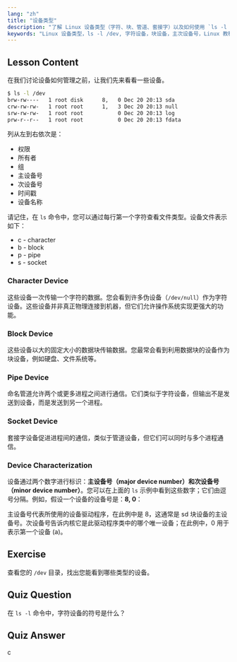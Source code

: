 ```yaml
---
lang: "zh"
title: "设备类型"
description: "了解 Linux 设备类型（字符、块、管道、套接字）以及如何使用 `ls -l /dev` 识别它们。理解主/次设备号。Linux 初学者教程。"
keywords: "Linux 设备类型，ls -l /dev, 字符设备，块设备，主次设备号，Linux 教程，Linux 指南，初学者"
---
```


## Lesson Content

在我们讨论设备如何管理之前，让我们先来看看一些设备。

```bash
$ ls -l /dev
brw-rw----   1 root disk      8,   0 Dec 20 20:13 sda
crw-rw-rw-   1 root root      1,   3 Dec 20 20:13 null
srw-rw-rw-   1 root root           0 Dec 20 20:13 log
prw-r--r--   1 root root           0 Dec 20 20:13 fdata
```

列从左到右依次是：

- 权限
- 所有者
- 组
- 主设备号
- 次设备号
- 时间戳
- 设备名称

请记住，在 `ls` 命令中，您可以通过每行第一个字符查看文件类型。设备文件表示如下：

- c - character
- b - block
- p - pipe
- s - socket

### Character Device

这些设备一次传输一个字符的数据。您会看到许多伪设备（`/dev/null`）作为字符设备。这些设备并非真正物理连接到机器，但它们允许操作系统实现更强大的功能。

### Block Device

这些设备以大的固定大小的数据块传输数据。您最常会看到利用数据块的设备作为块设备，例如硬盘、文件系统等。

### Pipe Device

命名管道允许两个或更多进程之间进行通信。它们类似于字符设备，但输出不是发送到设备，而是发送到另一个进程。

### Socket Device

套接字设备促进进程间的通信，类似于管道设备，但它们可以同时与多个进程通信。

### Device Characterization

设备通过两个数字进行标识：**主设备号（major device number）**和**次设备号（minor device number）**。您可以在上面的 `ls` 示例中看到这些数字；它们由逗号分隔。例如，假设一个设备的设备号是：**8, 0**：

主设备号代表所使用的设备驱动程序，在此例中是 8，这通常是 sd 块设备的主设备号。次设备号告诉内核它是此驱动程序类中的哪个唯一设备；在此例中，0 用于表示第一个设备 (a)。

## Exercise

查看您的 `/dev` 目录，找出您能看到哪些类型的设备。

## Quiz Question

在 `ls -l` 命令中，字符设备的符号是什么？

## Quiz Answer

c
